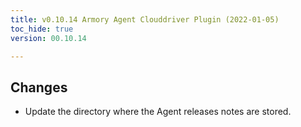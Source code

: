 ```yaml
---
title: v0.10.14 Armory Agent Clouddriver Plugin (2022-01-05)
toc_hide: true
version: 00.10.14

---
```


## Changes

- Update the directory where the Agent releases notes are stored.

